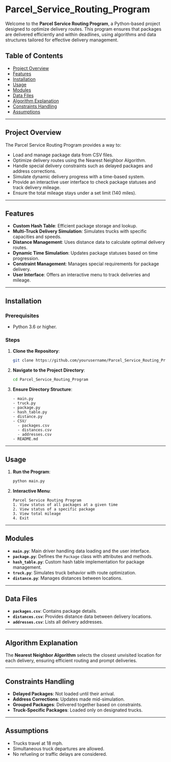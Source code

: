 # Parcel_Service_Routing_Program

Welcome to the **Parcel Service Routing Program**, a Python-based project designed to optimize delivery routes. This program ensures that packages are delivered efficiently and within deadlines, using algorithms and data structures tailored for effective delivery management.

## Table of Contents
- [Project Overview](#project-overview)
- [Features](#features)
- [Installation](#installation)
- [Usage](#usage)
- [Modules](#modules)
- [Data Files](#data-files)
- [Algorithm Explanation](#algorithm-explanation)
- [Constraints Handling](#constraints-handling)
- [Assumptions](#assumptions)

---

## Project Overview

The Parcel Service Routing Program provides a way to:
- Load and manage package data from CSV files.
- Optimize delivery routes using the Nearest Neighbor Algorithm.
- Handle special delivery constraints such as delayed packages and address corrections.
- Simulate dynamic delivery progress with a time-based system.
- Provide an interactive user interface to check package statuses and track delivery mileage.
- Ensure the total mileage stays under a set limit (140 miles).

---

## Features

- **Custom Hash Table**: Efficient package storage and lookup.
- **Multi-Truck Delivery Simulation**: Simulates trucks with specific capacities and speeds.
- **Distance Management**: Uses distance data to calculate optimal delivery routes.
- **Dynamic Time Simulation**: Updates package statuses based on time progression.
- **Constraint Management**: Manages special requirements for package delivery.
- **User Interface**: Offers an interactive menu to track deliveries and mileage.

---

## Installation

### Prerequisites
- Python 3.6 or higher.

### Steps
1. **Clone the Repository**:
   ```bash
   git clone https://github.com/yourusername/Parcel_Service_Routing_Program.git
   ```
2. **Navigate to the Project Directory**:
   ```bash
   cd Parcel_Service_Routing_Program
   ```
3. **Ensure Directory Structure**:
   ```
   - main.py
   - truck.py
   - package.py
   - hash_table.py
   - distance.py
   - CSV/
     - packages.csv
     - distances.csv
     - addresses.csv
   - README.md
   ```

---

## Usage

1. **Run the Program**:
   ```bash
   python main.py
   ```
2. **Interactive Menu**:
   ```
   Parcel Service Routing Program
   1. View status of all packages at a given time
   2. View status of a specific package
   3. View total mileage
   4. Exit
   ```

---

## Modules

- **`main.py`**: Main driver handling data loading and the user interface.
- **`package.py`**: Defines the `Package` class with attributes and methods.
- **`hash_table.py`**: Custom hash table implementation for package management.
- **`truck.py`**: Simulates truck behavior with route optimization.
- **`distance.py`**: Manages distances between locations.

---

## Data Files

- **`packages.csv`**: Contains package details.
- **`distances.csv`**: Provides distance data between delivery locations.
- **`addresses.csv`**: Lists all delivery addresses.

---

## Algorithm Explanation

The **Nearest Neighbor Algorithm** selects the closest unvisited location for each delivery, ensuring efficient routing and prompt deliveries.

---

## Constraints Handling

- **Delayed Packages**: Not loaded until their arrival.
- **Address Corrections**: Updates made mid-simulation.
- **Grouped Packages**: Delivered together based on constraints.
- **Truck-Specific Packages**: Loaded only on designated trucks.

---

## Assumptions

- Trucks travel at 18 mph.
- Simultaneous truck departures are allowed.
- No refueling or traffic delays are considered.
